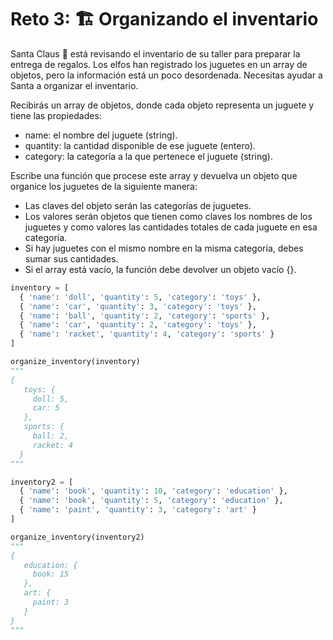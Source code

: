 # Reto 3: 🏗️ Organizando el inventario

Santa Claus 🎅 está revisando el inventario de su taller para preparar la entrega de regalos. Los elfos han registrado los juguetes en un array de objetos, pero la información está un poco desordenada. Necesitas ayudar a Santa a organizar el inventario.

Recibirás un array de objetos, donde cada objeto representa un juguete y tiene las propiedades:
- name: el nombre del juguete (string).
- quantity: la cantidad disponible de ese juguete (entero).
- category: la categoría a la que pertenece el juguete (string).



Escribe una función que procese este array y devuelva un objeto que organice los juguetes de la siguiente manera:

- Las claves del objeto serán las categorías de juguetes.
- Los valores serán objetos que tienen como claves los nombres de los juguetes y como valores las cantidades totales de cada juguete en esa categoría.
- Si hay juguetes con el mismo nombre en la misma categoría, debes sumar sus cantidades.
- Si el array está vacío, la función debe devolver un objeto vacío {}.


```python
inventory = [
  { 'name': 'doll', 'quantity': 5, 'category': 'toys' },
  { 'name': 'car', 'quantity': 3, 'category': 'toys' },
  { 'name': 'ball', 'quantity': 2, 'category': 'sports' },
  { 'name': 'car', 'quantity': 2, 'category': 'toys' },
  { 'name': 'racket', 'quantity': 4, 'category': 'sports' }
]

organize_inventory(inventory)
"""
{
   toys: {
     doll: 5,
     car: 5
   },
   sports: {
     ball: 2,
     racket: 4
  }
"""

inventory2 = [
  { 'name': 'book', 'quantity': 10, 'category': 'education' },
  { 'name': 'book', 'quantity': 5, 'category': 'education' },
  { 'name': 'paint', 'quantity': 3, 'category': 'art' }
]

organize_inventory(inventory2)
""" 
{
   education: {
     book: 15
   },
   art: {
     paint: 3
   }
}
"""
```